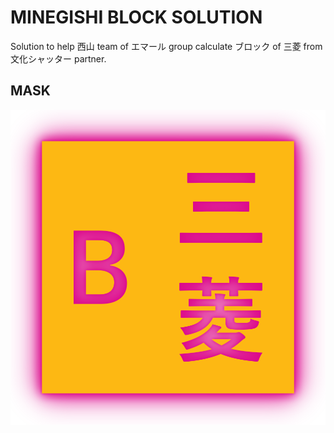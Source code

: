 # MINEGISHI BLOCK SOLUTION
Solution to help 西山 team of エマール group calculate ブロック of 三菱 from 文化シャッター partner.

## MASK
<p align="center">
<img src="https://raw.githubusercontent.com/Tynab/Mitsubishi-Block/main/pic/0.png"></img>
</p>